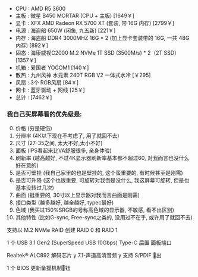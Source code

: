 - CPU  : AMD R5 3600  
- 主板  : 微星 B450 MORTAR (CPU + 主板) [1649￥]
- 显卡  : XFX AMD Radeon RX 5700 XT (套装, 带 16G 内存) [2799￥]
- 电源  : 海盗船 650W (闲鱼, 九五新) [221￥]
- 内存  : 海盗船 DDR4 3000MHZ 16G * 2 (加上显卡套装带的 16G, 一共 48G 内存) [892￥]
- 固态  : 海康威视C2000 M.2 NVMe 1T SSD (3500M/s) * 2（2T SSD） [1357￥]
- 机箱  : 爱国者 YOGOM1 [140￥]
- 散热  : 九州风神 水元素 240T RGB V2 一体式水冷 [￥295]
- 风扇  : 3个 RGB风扇 [84￥]
- 网卡  : 蓝牙驱动 + 网线 [25￥]
- 总计  : [7462￥]
     

### 我自己买屏幕看的优先级是:
0. 价格 (穷是硬伤)
1. 分辨率 (4K以下现在不考虑了, 用了就回不去)
2. 尺寸 (27-35之间, 太大不好,太小不好)
3. 面板 (IPS看起来比VA舒服很多, 亲身体验)
4. 刷新率 (越高越好, 不过4K显示器刷新率基本都不超过60, 对我而言也没什么好在意的)
5. 是否可壁挂 (我自己家里的也是壁挂的, 这个蛮重要的, 有时候甚至是刚需)
6. 是否可升降 (这个也很重要, 可旋转对我倒是没什么, 我这屏幕可旋转, 但是也基本没转过几次)
7. 曲面 (挺重要的, 30寸以上显示器对我而言曲面是刚需)
8. 接口类型 (越多越好, 越全越好, typec最好)
9. 色域 (我买过150%SRGB的号称高色域的显示器, 不敏感, 看不出区别)
10. 其他特性 (比如G-sync, Free-sync之类的, 没用过不在乎, 或许用了就回不去)


支持以 M.2 NVMe RAID 创建 RAID 0 和 RAID 1

1 个 USB 3.1 Gen2 (SuperSpeed USB 10Gbps) Type-C 后置
面板端口

Realtek® ALC892 解码芯片
y 7.1-声道高清音频
y 支持 S/PDIF 􉳕出

1 个 BIOS 更新备援机制􄭽钮